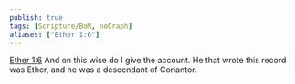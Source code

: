```yaml
---
publish: true
tags: [Scripture/BoM, noGraph]
aliases: ["Ether 1:6"]
---
```

[Ether 1:6](https://churchofjesuschrist.org/study/scriptures/bofm/ether/1?lang=eng&id=p6#p6) And on this wise do I give the account. He that wrote this record was Ether, and he was a descendant of Coriantor.
